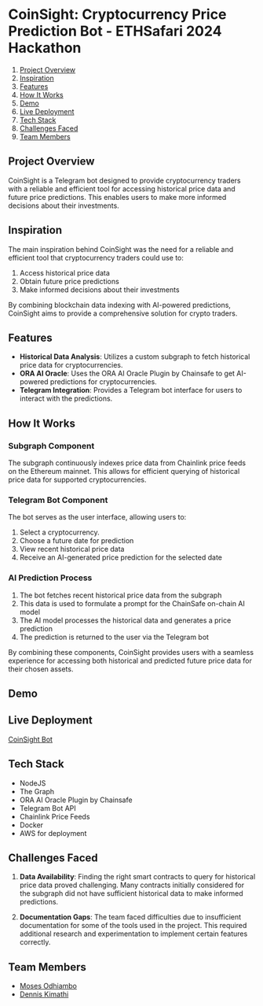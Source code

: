 # CoinSight: Cryptocurrency Price Prediction Bot - ETHSafari 2024 Hackathon

1. [Project Overview](#project-overview)
2. [Inspiration](#inspiration)
3. [Features](#features)
4. [How It Works](#how-it-works)
5. [Demo](#demo)
6. [Live Deployment](#live-deployment)
7. [Tech Stack](#tech-stack)
8. [Challenges Faced](#challenges-faced)
9. [Team Members](#team-members)

## Project Overview

CoinSight is a Telegram bot designed to provide cryptocurrency traders with a reliable and efficient tool for accessing historical price data and future price predictions. This enables users to make more informed decisions about their investments.


## Inspiration

The main inspiration behind CoinSight was the need for a reliable and efficient tool that cryptocurrency traders could use to:

1. Access historical price data
2. Obtain future price predictions
3. Make informed decisions about their investments

By combining blockchain data indexing with AI-powered predictions, CoinSight aims to provide a comprehensive solution for crypto traders.


## Features

- **Historical Data Analysis**: Utilizes a custom subgraph to fetch historical price data for cryptocurrencies.
- **ORA AI Oracle**: Uses the ORA AI Oracle Plugin by Chainsafe to get AI-powered predictions for cryptocurrencies.
- **Telegram Integration**: Provides a Telegram bot interface for users to interact with the predictions.

## How It Works

### Subgraph Component

The subgraph continuously indexes price data from Chainlink price feeds on the Ethereum mainnet. This allows for efficient querying of historical price data for supported cryptocurrencies.

### Telegram Bot Component

The bot serves as the user interface, allowing users to:

1. Select a cryptocurrency.
2. Choose a future date for prediction
3. View recent historical price data
4. Receive an AI-generated price prediction for the selected date

### AI Prediction Process

1. The bot fetches recent historical price data from the subgraph
2. This data is used to formulate a prompt for the ChainSafe on-chain AI model
3. The AI model processes the historical data and generates a price prediction
4. The prediction is returned to the user via the Telegram bot

By combining these components, CoinSight provides users with a seamless experience for accessing both historical and predicted future price data for their chosen assets.

## Demo


## Live Deployment

[CoinSight Bot](https://t.me/coinsightv1bot)


## Tech Stack  

- NodeJS
- The Graph
- ORA AI Oracle Plugin by Chainsafe
- Telegram Bot API
- Chainlink Price Feeds
- Docker 
- AWS for deployment

## Challenges Faced

1. **Data Availability**: Finding the right smart contracts to query for historical price data proved challenging. Many contracts initially considered for the subgraph did not have sufficient historical data to make informed predictions.

2. **Documentation Gaps**: The team faced difficulties due to insufficient documentation for some of the tools used in the project. This required additional research and experimentation to implement certain features correctly.


## Team Members

- [Moses Odhiambo](https://github.com/badass-techie)
- [Dennis Kimathi](https://github.com/dennohkim)



